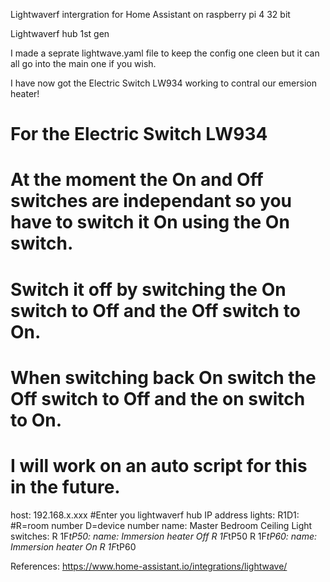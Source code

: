 Lightwaverf intergration for Home Assistant on raspberry pi 4 32 bit

Lightwaverf hub 1st gen

I made a seprate lightwave.yaml file to keep the config one cleen but it can all go into the main one if you wish.

I have now got the Electric Switch LW934 working to contral our emersion heater!

# For the Electric Switch LW934      
# At the moment the On and Off switches are independant so you have to switch it On using the On switch.
# Switch it off by switching the On switch to Off and the Off switch to On.
# When switching back On switch the Off switch to Off and the on switch to On.
# I will work on an auto script for this in the future.

host: 192.168.x.xxx #Enter you lightwaverf hub IP address
  lights:
    R1D1: #R=room number D=device number
      name: Master Bedroom Ceiling Light
switches:
    R 1F*tP50:
      name: Immersion heater Off R 1F*tP50
    R 1F*tP60:
      name: Immersion heater On R 1F*tP60

References:
https://www.home-assistant.io/integrations/lightwave/
